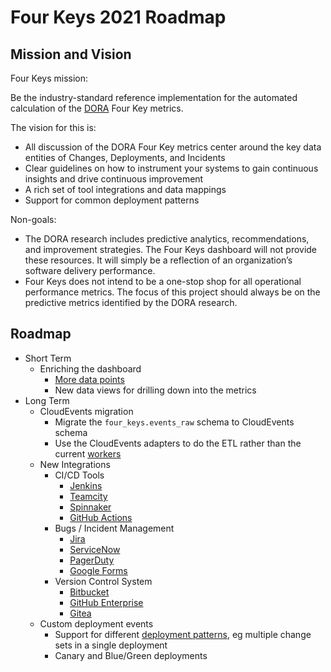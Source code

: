 # Four Keys 2021 Roadmap

## Mission and Vision

Four Keys mission:

  Be the industry-standard reference implementation for the automated calculation of the [DORA](https://cloud.google.com/blog/products/devops-sre/the-2019-accelerate-state-of-devops-elite-performance-productivity-and-scaling) Four Key metrics.  

The vision for this is:

* All discussion of the DORA Four Key metrics center around the key data entities of Changes, Deployments, and Incidents
* Clear guidelines on how to instrument your systems to gain continuous insights and drive continuous improvement
* A rich set of tool integrations and data mappings
* Support for common deployment patterns

Non-goals:

* The DORA research includes predictive analytics, recommendations, and improvement strategies. The Four Keys dashboard will not provide these resources. It will simply be a reflection of an organization’s software delivery performance.
*  Four Keys does not intend to be a one-stop shop for all operational performance metrics. The focus of this project should always be on the predictive metrics identified by the DORA research. 

## Roadmap

* Short Term
  * Enriching the dashboard
    * [More data points](https://github.com/GoogleCloudPlatform/fourkeys/issues/77)
    * New data views for drilling down into the metrics
* Long Term
  * CloudEvents migration 
    * Migrate the `four_keys.events_raw` schema to CloudEvents schema
    * Use the CloudEvents adapters to do the ETL rather than the current [workers](bq-workers/)
  * New Integrations
    * CI/CD Tools
      * [Jenkins](https://www.jenkins.io/)
      * [Teamcity](https://www.jetbrains.com/teamcity/)
      * [Spinnaker](https://spinnaker.io/)
      * [GitHub Actions](https://github.com/features/actions)
    * Bugs / Incident Management
      * [Jira](https://www.atlassian.com/software/jira)
      * [ServiceNow](https://docs.servicenow.com/bundle/london-it-service-management/page/product/incident-management/concept/incident-management-process.html)
      * [PagerDuty](https://www.pagerduty.com/)
      * [Google Forms](https://www.google.com/forms/about/)
    * Version Control System
      * [Bitbucket](https://bitbucket.org/product)
      * [GitHub Enterprise](https://github.com/enterprise)
      * [Gitea](https://gitea.io/en-us/)
  * Custom deployment events
    * Support for different [deployment patterns](https://github.com/GoogleCloudPlatform/fourkeys/issues/46), eg multiple change sets in a single deployment
    * Canary and Blue/Green deployments

